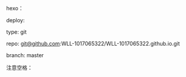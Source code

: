 hexo：

deploy:

  type: git

  repo: git@github.com:WLL-1017065322/WLL-1017065322.github.io.git

  branch: master



注意空格：

